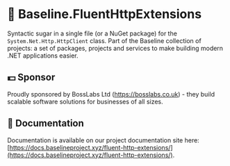 # 👋 Baseline.FluentHttpExtensions

Syntactic sugar in a single file (or a NuGet package) for the `System.Net.Http.HttpClient` class. Part of the Baseline
collection of projects: a set of packages, projects and services to make building modern .NET applications easier.

## 💵 Sponsor

Proudly sponsored by BossLabs Ltd (https://bosslabs.co.uk) - they build scalable software solutions for businesses of
all sizes.

## 📕 Documentation

Documentation is available on our project documentation site here: [https://docs.baselineproject.xyz/fluent-http-extensions/](https://docs.baselineproject.xyz/fluent-http-extensions/).
